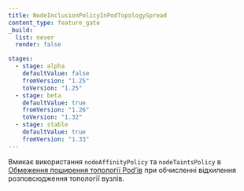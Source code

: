 ```yaml
---
title: NodeInclusionPolicyInPodTopologySpread
content_type: feature_gate
_build:
  list: never
  render: false

stages:
  - stage: alpha
    defaultValue: false
    fromVersion: "1.25"
    toVersion: "1.25"
  - stage: beta
    defaultValue: true
    fromVersion: "1.26"
    toVersion: "1.32"
  - stage: stable
    defaultValue: true
    fromVersion: "1.33"
---
```

Вмикає використання `nodeAffinityPolicy` та `nodeTaintsPolicy` в [Обмеження поширення топології Podʼів](/docs/concepts/scheduling-eviction/topology-spread-constraints/) при обчисленні відхилення розповсюдження топології вузлів.
